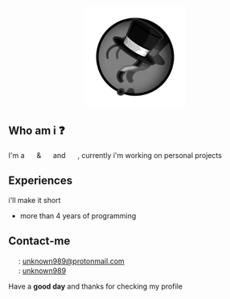 <p align=center><img width=200 height=200 src="images/logo.png" /></p>

## Who am i ❓
I'm a <a target="_blank" href="https://github.com/unknown989?tab=repositories&q=&type=&language=python&sort="><img width=16 height=16 src="https://logos-download.com/wp-content/uploads/2016/10/Python_logo_icon.png"></a> & <a target="_blank" href="https://github.com/unknown989?tab=repositories&q=&type=&language=c%2B%2B&sort="><img width=16 height=16 src="https://brandslogos.com/wp-content/uploads/images/large/c-logo.png"></a> and <a target="_blank" href="https://github.com/unknown989?tab=repositories&q=&type=&language=javascript&sort="><img width=16 height=16 src="https://upload.wikimedia.org/wikipedia/commons/thumb/9/99/Unofficial_JavaScript_logo_2.svg/1200px-Unofficial_JavaScript_logo_2.svg.png"></a> , currently i'm working on personal projects

## Experiences
i'll make it short
* more than 4 years of programming

## Contact-me

<img src="http://www.pngall.com/wp-content/uploads/2/Email-PNG-Photo.png" width=16 height=16> : <a target="_blank" href="mailto:unknown989@protonmail.com">unknown989@protonmail.com</a><br>
<img src="https://www.pinclipart.com/picdir/big/211-2116571_website-website-logo-png-transparent-background-clipart.png" width=16 height=16> : <a target="_blank" href="https://unknown989.github.io/">unknown989</a>

Have a <b>good day</b> and thanks for checking my profile
